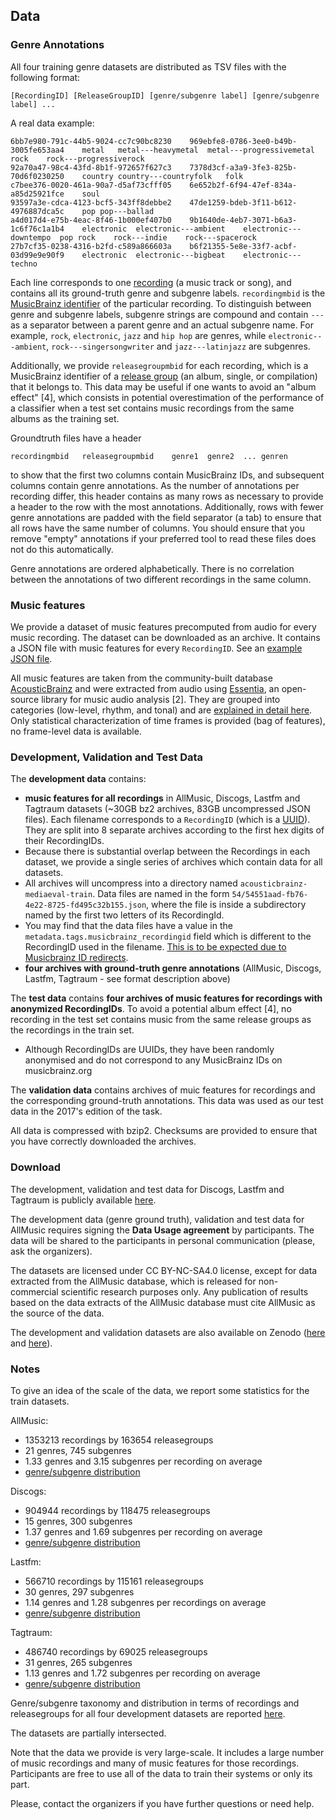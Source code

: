 ## Data

### Genre Annotations

All four training genre datasets are distributed as TSV files with the following format: 

```
[RecordingID] [ReleaseGroupID] [genre/subgenre label] [genre/subgenre label] ...
```

A real data example:
```
6bb7e980-791c-44b5-9024-cc7c90bc8230    969ebfe8-0786-3ee0-b49b-3005fe653aa4    metal   metal---heavymetal  metal---progressivemetal    rock    rock---progressiverock
92a70a47-98c4-43fd-8b1f-972657f627c3    7378d3cf-a3a9-3fe3-825b-70d6f0230250    country country---countryfolk   folk
c7bee376-0020-461a-90a7-d5af73cfff05    6e652b2f-6f94-47ef-834a-a85d25921fce    soul
93597a3e-cdca-4123-bcf5-343ff8debbe2    47de1259-bdeb-3f11-b612-4976887dca5c    pop pop---ballad
a4d017d4-e75b-4eac-8f46-1b000ef407b0    9b1640de-4eb7-3071-b6a3-1c6f76c1a1b4    electronic  electronic---ambient    electronic---downtempo  pop rock    rock---indie    rock---spacerock
27b7cf35-0238-4316-b2fd-c589a866603a    b6f21355-5e8e-33f7-acbf-03d99e9e90f9    electronic  electronic---bigbeat    electronic---techno
```

Each line corresponds to one [recording](https://musicbrainz.org/doc/Recording) (a music track or song), and contains all its ground-truth genre and subgenre labels. `recordingmbid` is the [MusicBrainz identifier](https://musicbrainz.org/doc/MusicBrainz_Identifier) of the particular recording. To distinguish between genre and subgenre labels, subgenre strings are compound and contain ```---``` as a separator between a parent genre and an actual subgenre name. For example, ```rock```, ```electronic```, ```jazz``` and ```hip hop``` are genres, while ```electronic---ambient```, ```rock---singersongwriter``` and ```jazz---latinjazz``` are subgenres. 

Additionally, we provide `releasegroupmbid` for each recording, which is a MusicBrainz identifier of a [release group](https://musicbrainz.org/doc/Release_Group) (an album, single, or compilation) that it belongs to. This data may be useful if one wants to avoid an "album effect" [4], which consists in potential overestimation of the performance of a classifier when a test set contains music recordings from the same albums as the training set.

Groundtruth files have a header

    recordingmbid   releasegroupmbid    genre1  genre2  ... genren
    
to show that the first two columns contain MusicBrainz IDs, and subsequent columns contain genre annotations. As the number of annotations per recording differ, this header contains as many rows as necessary to provide a header to the row with the most annotations. Additionally, rows with fewer genre annotations are padded with the field separator (a tab) to ensure that all rows have the same number of columns. You should ensure that you remove "empty" annotations if your preferred tool to read these files does not do this automatically.

Genre annotations are ordered alphabetically. There is no correlation between the annotations of two different recordings in the same column.

### Music features

We provide a dataset of music features precomputed from audio for every music recording. The dataset can be downloaded as an archive. It contains a JSON file with music features for every `RecordingID`. See an [example JSON file](http://acousticbrainz.org/a3b8950a-d1f8-49b9-b88f-89f38726f332/low-level/view?n=0).

All music features are taken from the community-built database [AcousticBrainz](http://acousticbrainz.org) and were extracted from audio using [Essentia](http://essentia.upf.edu), an open-source library for music audio analysis [2].
They are grouped into categories (low-level, rhythm, and tonal) and are [explained in detail here](http://essentia.upf.edu/documentation/streaming_extractor_music.html#music-descriptors). Only statistical characterization of time frames is provided (bag of features), no frame-level data is available.

### Development, Validation and Test Data

The **development data** contains:

- **music features for all recordings** in AllMusic, Discogs, Lastfm and Tagtraum datasets (~30GB bz2 archives, 83GB uncompressed JSON files). Each filename corresponds to a ``RecordingID`` (which is a [UUID](https://en.wikipedia.org/wiki/Universally_unique_identifier)). They are split into 8 separate archives according to the first hex digits of their RecordingIDs.
 - Because there is substantial overlap between the Recordings in each dataset, we provide a single series of archives which contain data for all datasets.
 - All archives will uncompress into a directory named `acousticbrainz-mediaeval-train`. Data files are named in the form `54/54551aad-fb76-4e22-8725-fd495c32b155.json`, where the file is inside a subdirectory named by the first two letters of its RecordingId.
 - You may find that the data files have a value in the `metadata.tags.musicbrainz_recordingid` field which is different to the RecordingID used in the filename. [This is to be expected due to Musicbrainz ID redirects](https://musicbrainz.org/doc/MusicBrainz_Identifier).
- **four archives with ground-truth genre annotations** (AllMusic, Discogs, Lastfm, Tagtraum - see format description above)

The **test data** contains **four archives of music features for recordings with anonymized RecordingIDs**. To avoid a potential album effect [4], no recording in the test set contains music from the same release groups as the recordings in the train set.
- Although RecordingIDs are UUIDs, they have been randomly anonymised and do not correspond to any MusicBrainz IDs on musicbrainz.org

The **validation data** contains archives of muic features for recordings and the corresponding ground-truth annotations. This data was used as our test data in the 2017's edition of the task.

All data is compressed with bzip2. Checksums are provided to ensure that you have correctly downloaded the archives.

### Download

The development, validation and test data for Discogs, Lastfm and Tagtraum is publicly available [here](https://drive.google.com/open?id=0B8wz5KkuLnI3RjFYSFY5TkJVU1U).

The development data (genre ground truth), validation and test data for AllMusic requires signing the **Data Usage agreement** by participants. The data will be shared to the participants in personal communication (please, ask the organizers).

The datasets are licensed under CC BY-NC-SA4.0 license, except for data extracted from the AllMusic database, which is released for non-commercial
scientific research purposes only. Any publication of results based on the data extracts of the AllMusic database must cite AllMusic as the source of the data.

The development and validation datasets are also available on Zenodo ([here](https://zenodo.org/record/2553414) and [here](https://zenodo.org/record/2554044)).

### Notes

To give an idea of the scale of the data, we report some statistics for the train datasets.

AllMusic:

- 1353213 recordings by 163654 releasegroups
- 21 genres, 745 subgenres
- 1.33 genres and 3.15 subgenres per recording on average
- [genre/subgenre distribution](https://drive.google.com/open?id=0B9efYsv7Y7gpMzZkUVVjUnItUHM)

Discogs:

- 904944 recordings by 118475 releasegroups
- 15 genres, 300 subgenres
- 1.37 genres and 1.69 subgenres per recording on average
- [genre/subgenre distribution](https://drive.google.com/open?id=0B9efYsv7Y7gpZUFSYjlJaXJhbVk)

Lastfm:

- 566710 recordings by 115161 releasegroups
- 30 genres, 297 subgenres
- 1.14 genres and 1.28 subgenres per recordings on average
- [genre/subgenre distribution](https://drive.google.com/open?id=0B9efYsv7Y7gpRGh6NEdIMVJ3Rk0)

Tagtraum:

- 486740 recordings by 69025 releasegroups
- 31 genres, 265 subgenres
- 1.13 genres and 1.72 subgenres per recording on average
- [genre/subgenre distribution](https://drive.google.com/open?id=0B9efYsv7Y7gpSTZyeXlQREhsOWc)

Genre/subgenre taxonomy and distribution in terms of recordings and releasegroups for all four development datasets are reported [here](../data_stats/).

The datasets are partially intersected. 

Note that the data we provide is very large-scale. It includes a large number of music recordings and many of music features for those recordings. Participants are free to use all of the data to train their systems or only its part.

Please, contact the organizers if you have further questions or need help. 
